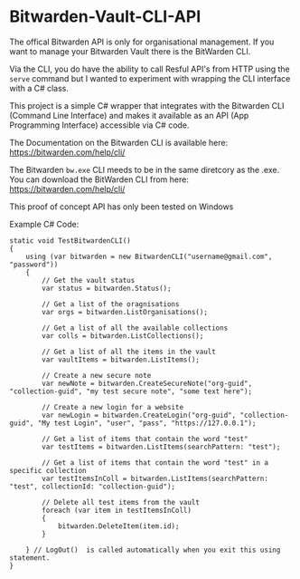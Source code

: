 # Bitwarden-Vault-CLI-API

The offical Bitwarden API is only for organisational management.  If you want to manage your Bitwarden Vault there is the BitWarden CLI.

Via the CLI, you do have the ability to call Resful API's from HTTP using the `serve` command but I wanted to experiment with wrapping the CLI interface with a C# class.

This project is a simple C# wrapper that integrates with the Bitwarden CLI (Command Line Interface) and makes it available as an API (App Programming Interface) accessible via C# code.

The Documentation on the Bitwarden CLI is available here: https://bitwarden.com/help/cli/

The Bitwarden `bw.exe` CLI meeds to be in the same diretcory as the .exe.  You can download the BitWarden CLI from here: https://bitwarden.com/help/cli/

This proof of concept API has only been tested on Windows

Example C# Code:

    static void TestBitwardenCLI()
    {
        using (var bitwarden = new BitwardenCLI("username@gmail.com", "password"))
        {
            // Get the vault status
            var status = bitwarden.Status();
            
            // Get a list of the oragnisations
            var orgs = bitwarden.ListOrganisations();
            
            // Get a list of all the available collections
            var colls = bitwarden.ListCollections();
        
            // Get a list of all the items in the vault
            var vaultItems = bitwarden.ListItems();

            // Create a new secure note
            var newNote = bitwarden.CreateSecureNote("org-guid", "collection-guid", "my test secure note", "some text here");

            // Create a new login for a website
            var newLogin = bitwarden.CreateLogin("org-guid", "collection-guid", "My test Login", "user", "pass", "https://127.0.0.1");

            // Get a list of items that contain the word "test"
            var testItems = bitwarden.ListItems(searchPattern: "test");
        
            // Get a list of items that contain the word "test" in a specific collection
            var testItemsInColl = bitwarden.ListItems(searchPattern: "test", collectionId: "collection-guid");

            // Delete all test items from the vault
            foreach (var item in testItemsInColl)
            {
                bitwarden.DeleteItem(item.id);
            }

        } // LogOut()  is called automatically when you exit this using statement.
    }
